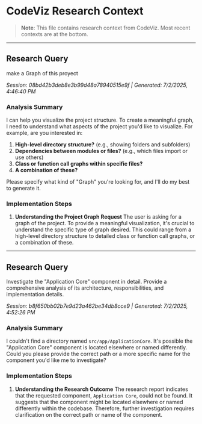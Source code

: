 # CodeViz Research Context

> **Note**: This file contains research context from CodeViz. Most recent contexts are at the bottom.

---

## Research Query

make a Graph of this proyect

*Session: 08bd42b3deb8e3b99d48a78940515e9f | Generated: 7/2/2025, 4:46:40 PM*

### Analysis Summary

I can help you visualize the project structure. To create a meaningful graph, I need to understand what aspects of the project you'd like to visualize. For example, are you interested in:

1.  **High-level directory structure?** (e.g., showing folders and subfolders)
2.  **Dependencies between modules or files?** (e.g., which files import or use others)
3.  **Class or function call graphs within specific files?**
4.  **A combination of these?**

Please specify what kind of "Graph" you're looking for, and I'll do my best to generate it.

### Implementation Steps

1. **Understanding the Project Graph Request**
   The user is asking for a graph of the project. To provide a meaningful visualization, it's crucial to understand the specific type of graph desired. This could range from a high-level directory structure to detailed class or function call graphs, or a combination of these.

---

## Research Query

Investigate the "Application Core" component in detail. Provide a comprehensive analysis of its architecture, responsibilities, and implementation details.

*Session: b8f650bb02b7e9d23a462be34db8cce9 | Generated: 7/2/2025, 4:52:26 PM*

### Analysis Summary

I couldn't find a directory named `src/app/ApplicationCore`. It's possible the "Application Core" component is located elsewhere or named differently. Could you please provide the correct path or a more specific name for the component you'd like me to investigate?

### Implementation Steps

1. **Understanding the Research Outcome**
   The research report indicates that the requested component, `Application Core`, could not be found. It suggests that the component might be located elsewhere or named differently within the codebase. Therefore, further investigation requires clarification on the correct path or name of the component.

